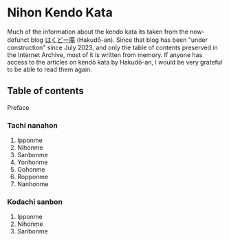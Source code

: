 # Nihon Kendo Kata
Much of the information about the kendo kata its taken from the now-defunct blog [はくどー庵](https://hakudoh.com/%E3%83%88%E3%83%83%E3%83%97%E3%83%9A%E3%83%BC%E3%82%B8/) (Hakudō-an). Since that blog has been "under construction" since July 2023, and only the table of contents preserved in the Internet Archive, most of it is written from memory. If anyone has access to the articles on kendō kata by Hakudō-an, I would be very grateful to be able to read them again.

## Table of contents
Preface
### Tachi nanahon
1. Ipponme
2. Nihonme
3. Sanbonme
4. Yonhonme
5. Gohonme
6. Ropponme
7. Nanhonme

### Kodachi sanbon
1. Ipponme
2. Nihonme
3. Sanbonme
